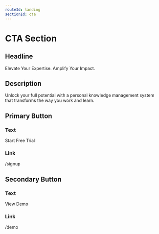 ```yaml
---
routeId: landing
sectionId: cta
---
```

# CTA Section

## Headline
Elevate Your Expertise. Amplify Your Impact.

## Description
Unlock your full potential with a personal knowledge management system that transforms the way you work and learn.

## Primary Button
### Text
Start Free Trial

### Link
/signup

## Secondary Button
### Text
View Demo

### Link
/demo
